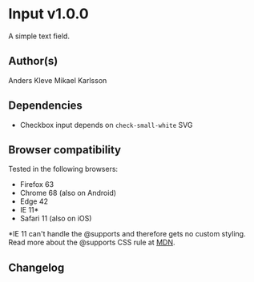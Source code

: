 # Input v1.0.0

A simple text field.

## Author(s)

Anders Kleve
Mikael Karlsson

## Dependencies

- Checkbox input depends on `check-small-white` SVG

## Browser compatibility

Tested in the following browsers:

- Firefox 63
- Chrome 68 (also on Android)
- Edge 42
- IE 11*
- Safari 11 (also on iOS)

*IE 11 can't handle the @supports and therefore gets no custom styling.
Read more about the @supports CSS rule at [MDN](https://developer.mozilla.org/en-US/docs/Web/CSS/@supports).

## Changelog